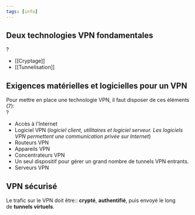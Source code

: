 ```yaml
---
tags: [info]
---
```


## Deux technologies VPN fondamentales

?

-   [[Cryptage]]
-   [[Tunnelisation]]

## Exigences matérielles et logicielles pour un VPN

Pour mettre en place une technologie VPN, il faut disposer de ces éléments (7):  
?

-   Accès à l'Internet
-   Logiciel VPN (_logiciel client, utilitaires et logiciel serveur. Les logiciels VPN permettent   une communication privée sur Internet_)
-   Routeurs VPN
-   Appareils VPN
-   Concentrateurs VPN
-   Un seul dispositif pour gérer un grand nombre de tunnels VPN entrants.
-   Serveurs VPN

## VPN sécurisé

Le trafic sur le VPN doit être:: **crypté**, **authentifié**, puis envoyé le long de **tunnels virtuels**.